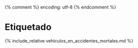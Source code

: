 {% comment %} encoding: utf-8 {% endcomment %}

# Etiquetado

{% include_relative vehiculos_en_accidentes_mortales.md %}
 
